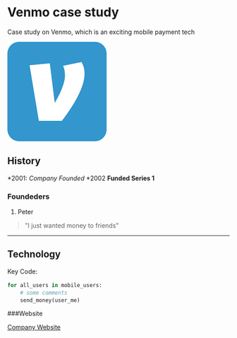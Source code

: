# Venmo case study
Case study on Venmo, which is an exciting mobile payment tech

![Venmo_logo](images/venmo_logo.png)
## History

*2001: *Company Founded*
*2002  **Funded Series 1**

### Foundeders

1. Peter
> "I just wanted money to friends"

---

## Technology

Key Code:

```python 
for all_users in mobile_users:
    # some comments
    send_money(user_me)
```

###Website

[Company Website](https://www.venmo.com)
